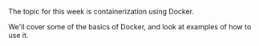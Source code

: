 The topic for this week is containerization using Docker.

We'll cover some of the basics of Docker, and look at examples of how to use it. 
